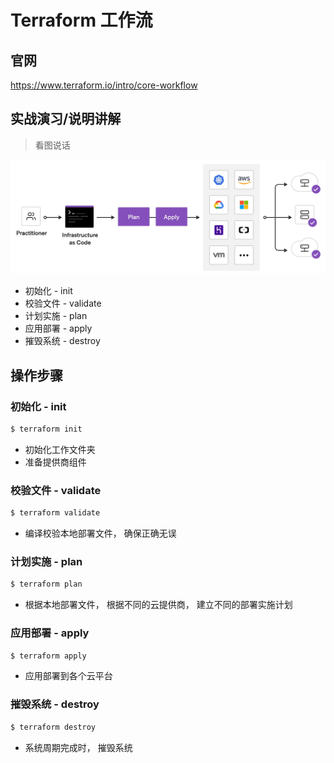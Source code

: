 # Terraform 工作流

## 官网

https://www.terraform.io/intro/core-workflow

## 实战演习/说明讲解

>看图说话

![terraform-iac](assets/terraform-iac.jpg)

+ 初始化 - init
+ 校验文件 - validate
+ 计划实施 - plan
+ 应用部署 - apply
+ 摧毁系统 - destroy

## 操作步骤

### 初始化 - init

```bash
$ terraform init
```

+ 初始化工作文件夹
+ 准备提供商组件

### 校验文件 - validate

```bash
$ terraform validate
```

+ 编译校验本地部署文件， 确保正确无误

### 计划实施 - plan

```bash
$ terraform plan
```

+ 根据本地部署文件， 根据不同的云提供商， 建立不同的部署实施计划

### 应用部署 - apply

```bash
$ terraform apply
```

+ 应用部署到各个云平台

### 摧毁系统 - destroy

```bash
$ terraform destroy
```

+ 系统周期完成时， 摧毁系统